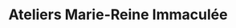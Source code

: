 ---
title: "Ateliers Marie-Reine Immaculée"
url: /paray-le-monial/ateliers-marie-reine-immaculee/
shop: Andenken
---